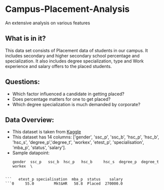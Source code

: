 # Campus-Placement-Analysis
An extensive analysis on various features 

## What is in it?
This data set consists of Placement data of students in our campus. It includes secondary and higher secondary school percentage and specialization. It also includes degree specialization, type and Work experience and salary offers to the placed students.

## Questions:
- Which factor influenced a candidate in getting placed?
- Does percentage matters for one to get placed?
- Which degree specialization is much demanded by corporate?

## Data Overview:
- This dataset is taken from [Kaggle](https://www.kaggle.com/benroshan/factors-affecting-campus-placement)
- This dataset has 14 columns: ['gender', 'ssc_p', 'ssc_b', 'hsc_p', 'hsc_b', 'hsc_s', 'degree_p','degree_t', 'workex', 'etest_p', 'specialisation', 'mba_p', 'status', 'salary'].
- Sample datapoint:
  ```
  gender  ssc_p   ssc_b  hsc_p   hsc_b     hsc_s  degree_p  degree_t workex  \
``` 0      M   67.0  Others   91.0  Others  Commerce      58.0  Sci&Tech     No   

```   etest_p specialisation  mba_p  status    salary  
```0     55.0         Mkt&HR   58.8  Placed  270000.0  
